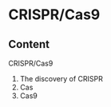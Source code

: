 # CRISPR/Cas9



## Content

<span class="fragment highlight-red font-size-up" data-fragment-index="1 2 3">CRISPR</span><span class="fragment highlight-red font-size-up" data-fragment-index="2 3">/Cas</span><span class="fragment highlight-red font-size-up" data-fragment-index="3">9</span> <!-- .element: style="font-size:150%;" -->

1. The discovery of CRISPR <!-- .element: class="fragment" data-fragment-index="1" -->
2. Cas <!-- .element: class="fragment" data-fragment-index="2" -->
3. Cas9 <!-- .element: class="fragment" data-fragment-index="3" -->
